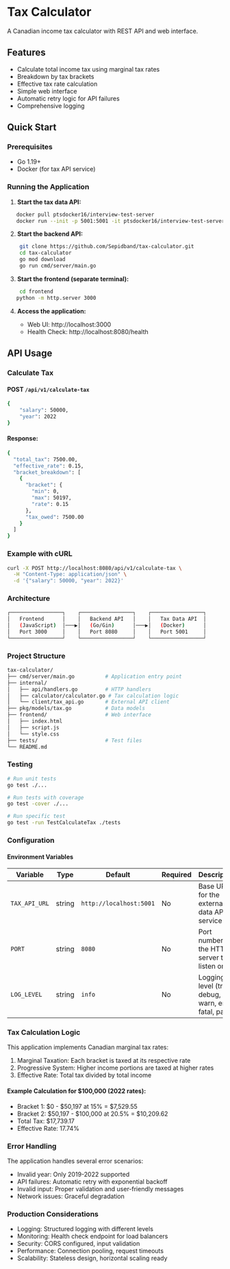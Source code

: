# Tax Calculator

A Canadian income tax calculator with REST API and web interface.

## Features

-  Calculate total income tax using marginal tax rates
-  Breakdown by tax brackets
-  Effective tax rate calculation
-  Simple web interface
-  Automatic retry logic for API failures
-  Comprehensive logging

## Quick Start

### Prerequisites

- Go 1.19+
- Docker (for tax API service)

### Running the Application

1. **Start the tax data API:**
```bash
   docker pull ptsdocker16/interview-test-server
   docker run --init -p 5001:5001 -it ptsdocker16/interview-test-server
```

2. **Start the backend API:**
```bash
    git clone https://github.com/Sepidband/tax-calculator.git
    cd tax-calculator
    go mod download
    go run cmd/server/main.go
```
3. **Start the frontend (separate terminal):**
```bash 
    cd frontend
   python -m http.server 3000
```
4. **Access the application:**

    - Web UI: http://localhost:3000
    - Health Check: http://localhost:8080/health

## API Usage
### Calculate Tax
#### POST `/api/v1/calculate-tax`
```bash
{
    "salary": 50000,
    "year": 2022
}
```
#### Response:
```bash
{
  "total_tax": 7500.00,
  "effective_rate": 0.15,
  "bracket_breakdown": [
    {
      "bracket": {
        "min": 0,
        "max": 50197,
        "rate": 0.15
      },
      "tax_owed": 7500.00
    }
  ]
}
```
### Example with cURL
```bash
curl -X POST http://localhost:8080/api/v1/calculate-tax \
  -H "Content-Type: application/json" \
  -d '{"salary": 50000, "year": 2022}'
```
### Architecture
```bash
┌─────────────────┐    ┌─────────────────┐    ┌─────────────────┐
│   Frontend      │    │   Backend API   │    │   Tax Data API  │
│   (JavaScript)  │───▶│   (Go/Gin)      │───▶│   (Docker)      │
│   Port 3000     │    │   Port 8080     │    │   Port 5001     │
└─────────────────┘    └─────────────────┘    └─────────────────┘
```


### Project Structure
```bash
tax-calculator/
├── cmd/server/main.go          # Application entry point
├── internal/
│   ├── api/handlers.go         # HTTP handlers
│   ├── calculator/calculator.go # Tax calculation logic
│   └── client/tax_api.go       # External API client
├── pkg/models/tax.go           # Data models
├── frontend/                   # Web interface
│   ├── index.html
│   ├── script.js
│   └── style.css
├── tests/                      # Test files
└── README.md
```

### Testing
```bash
# Run unit tests
go test ./...

# Run tests with coverage
go test -cover ./...

# Run specific test
go test -run TestCalculateTax ./tests
```

### Configuration

#### Environment Variables

| Variable | Type | Default | Required | Description | Example |
|----------|------|---------|----------|-------------|---------|
| `TAX_API_URL` | string | `http://localhost:5001` | No | Base URL for the external tax data API service | `http://tax-api:5001` |
| `PORT` | string | `8080` | No | Port number for the HTTP server to listen on | `3000` |
| `LOG_LEVEL` | string | `info` | No | Logging level (trace, debug, info, warn, error, fatal, panic) | `debug` |

### Tax Calculation Logic
This application implements Canadian marginal tax rates:

1. Marginal Taxation: Each bracket is taxed at its respective rate
2. Progressive System: Higher income portions are taxed at higher rates
3. Effective Rate: Total tax divided by total income

#### Example Calculation for $100,000 (2022 rates):
- Bracket 1: $0 - $50,197 at 15% = $7,529.55
- Bracket 2: $50,197 - $100,000 at 20.5% = $10,209.62
- Total Tax: $17,739.17
- Effective Rate: 17.74%

### Error Handling
The application handles several error scenarios:

- Invalid year: Only 2019-2022 supported
- API failures: Automatic retry with exponential backoff
- Invalid input: Proper validation and user-friendly messages
- Network issues: Graceful degradation

### Production Considerations

- Logging: Structured logging with different levels
- Monitoring: Health check endpoint for load balancers
- Security: CORS configured, input validation
- Performance: Connection pooling, request timeouts
- Scalability: Stateless design, horizontal scaling ready